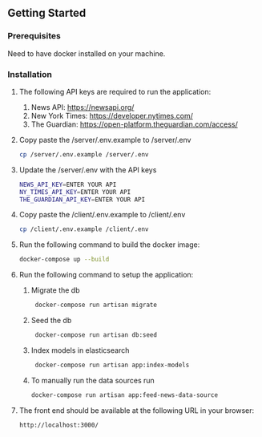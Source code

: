 

<!-- GETTING STARTED -->
## Getting Started


### Prerequisites

Need to have docker installed on your machine.

### Installation

1. The following API keys are required to run the application:
    1. News API: https://newsapi.org/
    2. New York Times: https://developer.nytimes.com/
    3. The Guardian: https://open-platform.theguardian.com/access/
2. Copy paste the /server/.env.example to /server/.env
    ```sh
    cp /server/.env.example /server/.env
    ```
3. Update the /server/.env  with the API keys
    ```sh
    NEWS_API_KEY=ENTER YOUR API
    NY_TIMES_API_KEY=ENTER YOUR API
    THE_GUARDIAN_API_KEY=ENTER YOUR API
    ```
   
4. Copy paste the /client/.env.example to /client/.env
    ```sh
    cp /client/.env.example /client/.env
    ```
5. Run the following command to build the docker image:
    ```sh
    docker-compose up --build
    ```
6. Run the following command to setup the application:
   1. Migrate the db
       ```sh
        docker-compose run artisan migrate
       ```
   2. Seed the db
        ```sh
         docker-compose run artisan db:seed
        ```
   3. Index models in elasticsearch
        ```sh
         docker-compose run artisan app:index-models
        ```
   4. To manually run the data sources run
        ```sh
        docker-compose run artisan app:feed-news-data-source
        ```
7. The front end should be available at the following URL in your browser:
    ```sh
    http://localhost:3000/
    ```
   
